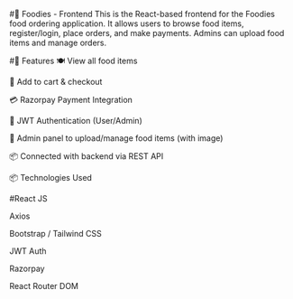 #🥘 Foodies - Frontend
This is the React-based frontend for the Foodies food ordering application. It allows users to browse food items, register/login, place orders, and make payments. Admins can upload food items and manage orders.

#🚀 Features
🍽️ View all food items

🛒 Add to cart & checkout

💳 Razorpay Payment Integration

🔐 JWT Authentication (User/Admin)

📂 Admin panel to upload/manage food items (with image)

📦 Connected with backend via REST API

📦 Technologies Used

#React JS

Axios

Bootstrap / Tailwind CSS

JWT Auth

Razorpay

React Router DOM

